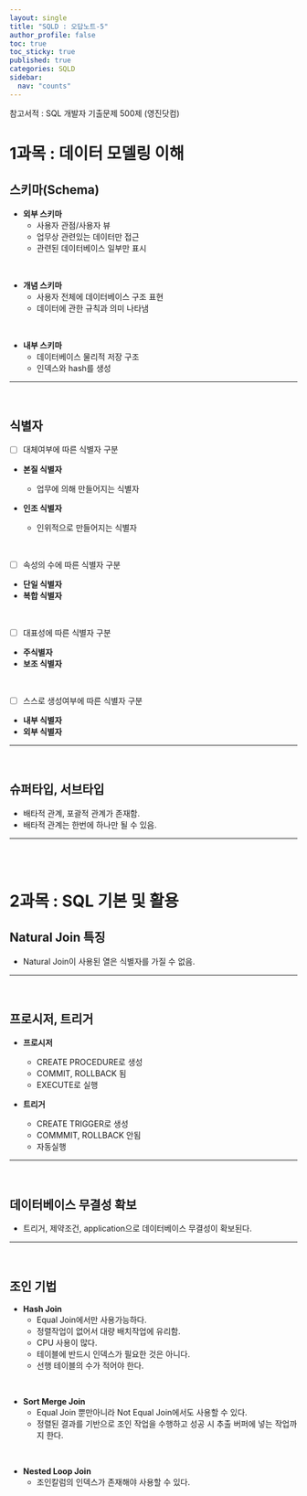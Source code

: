 ```yaml
---
layout: single
title: "SQLD : 오답노트-5"
author_profile: false
toc: true
toc_sticky: true
published: true
categories: SQLD
sidebar:
  nav: "counts"
---
```


<div class="notice--primary" style="fontweight:bold">
참고서적 : SQL 개발자 기출문제 500제 (영진닷컴)
</div>

# 1과목 : 데이터 모델링 이해

## 스키마(Schema)
  - **외부 스키마**
    + 사용자 관점/사용자 뷰
    + 업무상 관련있는 데이터만 접근
    + 관련된 데이터베이스 일부만 표시

<br>

  - **개념 스키마**
    + 사용자 전체에 데이터베이스 구조 표현
    + 데이터에 관한 규칙과 의미 나타냄 

<br>

  - **내부 스키마**
    + 데이터베이스 물리적 저장 구조
    + 인덱스와 hash를 생성

<hr>
<br>

## 식별자
  
  - [ ] 대체여부에 따른 식별자 구분
  - **본질 식별자**
    + 업무에 의해 만들어지는 식별자

  - **인조 식별자**
    + 인위적으로 만들어지는 식별자
  
  <br>
  
  - [ ] 속성의 수에 따른 식별자 구분
  - **단일 식별자**
  - **복합 식별자**
  
  <br>

  - [ ] 대표성에 따른 식별자 구분
  - **주식별자**
  - **보조 식별자**
  
  <br>
  
  - [ ] 스스로 생성여부에 따른 식별자 구분
  - **내부 식별자**
  - **외부 식별자**

<hr>
<br>

## 슈퍼타입, 서브타입
 - 배타적 관계, 포괄적 관계가 존재함.
 - 배타적 관계는 한번에 하나만 될 수 있음.

<hr>
<br>
<br>

# 2과목 : SQL 기본 및 활용

## Natural Join 특징
  - Natural Join이 사용된 열은 식별자를 가질 수 없음.

<hr>
<br>


## 프로시저, 트리거
  * **프로시저**
      - CREATE PROCEDURE로 생성
      - COMMIT, ROLLBACK 됨
      - EXECUTE로 실행
  
  * **트리거**
      - CREATE TRIGGER로 생성
      - COMMMIT, ROLLBACK 안됨
      - 자동실행

<hr>
<br>

## 데이터베이스 무결성 확보
  * 트리거, 제약조건, application으로 데이터베이스 무결성이 확보된다.

<hr>
<br>

## 조인 기법
  + **Hash Join**
    - Equal Join에서만 사용가능하다.
    - 정렬작업이 없어서 대량 배치작업에 유리함.
    - CPU 사용이 많다.
    - 테이블에 반드시 인덱스가 필요한 것은 아니다.
    - 선행 테이블의 수가 적어야 한다.

<br>

  + **Sort Merge Join**
    - Equal Join 뿐만아니라 Not Equal Join에서도 사용할 수 있다.
    - 정렬된 결과를 기반으로 조인 작업을 수행하고 성공 시 추출 버퍼에 넣는 작업까지 한다.

<br>

  + **Nested Loop Join** 
    - 조인칼럼의 인덱스가 존재해야 사용할 수 있다.